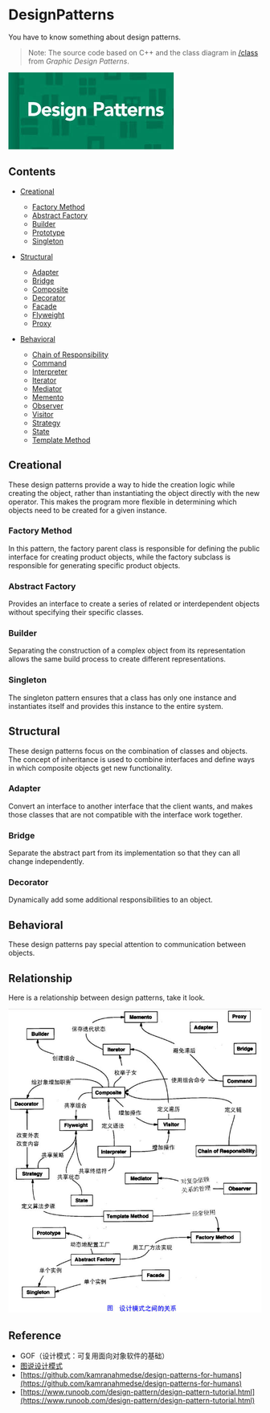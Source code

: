 # DesignPatterns

You have to know something about design patterns.

> Note: The source code based on C++ and the class diagram in [/class](https://github.com/i0Ek3/DesignPatterns/tree/master/class?1539571778256) from *Graphic Design Patterns*.  

![DesignPatterns](https://github.com/i0Ek3/DesignPatterns/blob/master/images/DesignPatterns.png)


## Contents


* [Creational](#creational)

    * [Factory Method](#factory-method)
    * [Abstract Factory](#abstract-factory)
    * [Builder](#builder)
    * [Prototype](#prototype)
    * [Singleton](#Singleton)

* [Structural](#structural)

    * [Adapter](#adapter)
    * [Bridge](#bridge)
    * [Composite](#composite)
    * [Decorator](#decorator)
    * [Facade](#facade)
    * [Flyweight](#flyweight)
    * [Proxy](#proxy)

* [Behavioral](#behavioral)

    * [Chain of Responsibility](#chain-of-responsibility)
    * [Command](#command)
    * [Interpreter](#interpreter)
    * [Iterator](#iterator)
    * [Mediator](#mediator)
    * [Memento](#memento)
    * [Observer](#observer)
    * [Visitor](#visitor)
    * [Strategy](#strategy)
    * [State](#state)
    * [Template Method](#template-method)



## Creational

These design patterns provide a way to hide the creation logic while creating the object, rather than instantiating the object directly with the new operator. This makes the program more flexible in determining which objects need to be created for a given instance.

### Factory Method

In this pattern, the factory parent class is responsible for defining the public interface for creating product objects, while the factory subclass is responsible for generating specific product objects.

### Abstract Factory

Provides an interface to create a series of related or interdependent objects without specifying their specific classes.

### Builder

Separating the construction of a complex object from its representation allows the same build process to create different representations.

### Singleton 

The singleton pattern ensures that a class has only one instance and instantiates itself and provides this instance to the entire system.



## Structural

These design patterns focus on the combination of classes and objects. The concept of inheritance is used to combine interfaces and define ways in which composite objects get new functionality.

### Adapter

Convert an interface to another interface that the client wants, and makes those classes that are not compatible with the interface work together.

### Bridge

Separate the abstract part from its implementation so that they can all change independently.

### Decorator

Dynamically add some additional responsibilities to an object.


## Behavioral

These design patterns pay special attention to communication between objects.



## Relationship

Here is a relationship between design patterns, take it look.

![Relationship](https://github.com/i0Ek3/DesignPatterns/blob/master/images/the-relationship-between-design-patterns.png)


## Reference

- GOF（设计模式：可复用面向对象软件的基础）
- [图说设计模式](https://design-patterns.readthedocs.io/zh_CN/latest/)
- [https://github.com/kamranahmedse/design-patterns-for-humans](https://github.com/kamranahmedse/design-patterns-for-humans)
- [https://www.runoob.com/design-pattern/design-pattern-tutorial.html](https://www.runoob.com/design-pattern/design-pattern-tutorial.html)

